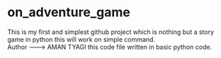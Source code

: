 # on_adventure_game
This is my first and simplest github project which is nothing but a story game in python this will work on simple command. 
<Br>
Author ---> AMAN TYAGI
this code file written in basic python code.